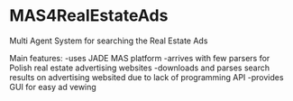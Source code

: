 MAS4RealEstateAds
=================

Multi Agent System for searching the Real Estate Ads

Main features:
-uses JADE MAS platform
-arrives with few parsers for Polish real estate advertising websites
-downloads and parses search results on advertising websited due to lack of programming API
-provides GUI for easy ad vewing
